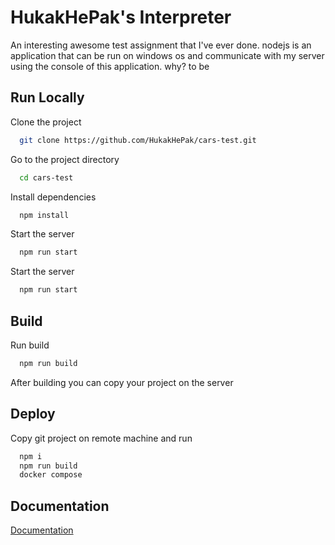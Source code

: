 # HukakHePak's Interpreter

An interesting awesome test assignment that I've ever done. nodejs is an application that can be run on windows os and communicate with my server using the console of this application. why? to be


## Run Locally

Clone the project

```bash
  git clone https://github.com/HukakHePak/cars-test.git
```

Go to the project directory

```bash
  cd cars-test
```

Install dependencies

```bash
  npm install
```

Start the server

```bash
  npm run start
```

Start the server

```bash
  npm run start
```

## Build

Run build

```bash
  npm run build
```
After building you can copy your project on the server
## Deploy

Copy git project on remote machine and run

```bash
  npm i
  npm run build
  docker compose
```


## Documentation

[Documentation](https://note-lawn.ru)